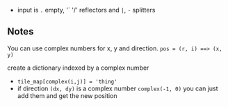 

- input is `.` empty, '\` '/' reflectors and `|`, `-` splitters




## Notes

You can use complex numbers for x, y and direction.
`pos = (r, i) ==> (x, y)`

create a dictionary indexed by a complex number
- `tile_map[complex(i,j)] = 'thing'`
- if direction `(dx, dy)` is a complex number `complex(-1, 0)` you can just add them and get the new position

